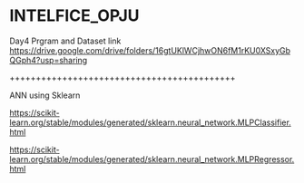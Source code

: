 # INTELFICE_OPJU
Day4 Prgram and Dataset link
https://drive.google.com/drive/folders/16gtUKlWCjhwON6fM1rKU0XSxyGbQGph4?usp=sharing


+++++++++++++++++++++++++++++++++++++++++++

ANN using Sklearn

https://scikit-learn.org/stable/modules/generated/sklearn.neural_network.MLPClassifier.html


https://scikit-learn.org/stable/modules/generated/sklearn.neural_network.MLPRegressor.html


